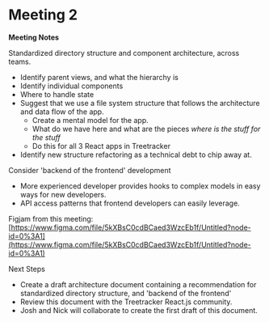 # Meeting 2

**Meeting Notes**

Standardized directory structure and component architecture, across teams.

* Identify parent views, and what the hierarchy is
* Identify individual components
* Where to handle state
* Suggest that we use a file system structure that follows the architecture and data flow of the app.
  * Create a mental model for the app.
  * What do we have here and what are the pieces _where is the stuff for the stuff_
  * Do this for all 3 React apps in Treetracker
* Identify new structure refactoring as a technical debt to chip away at.

Consider 'backend of the frontend' development

* More experienced developer provides hooks to complex models in easy ways for new developers.
* API access patterns that frontend developers can easily leverage.

Figjam from this meeting: [https://www.figma.com/file/5kXBsC0cdBCaed3WzcEb1f/Untitled?node-id=0%3A1](https://www.figma.com/file/5kXBsC0cdBCaed3WzcEb1f/Untitled?node-id=0%3A1)

Next Steps

* Create a draft architecture document containing a recommendation for standardized directory structure, and 'backend of the frontend'
* Review this document with the Treetracker React.js community.
* Josh and Nick will collaborate to create the first draft of this document.

